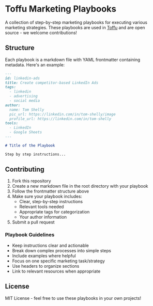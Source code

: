 # Toffu Marketing Playbooks

A collection of step-by-step marketing playbooks for executing various marketing strategies. These playbooks are used in [Toffu](https://toffu.ai) and are open source - we welcome contributions!

## Structure

Each playbook is a markdown file with YAML frontmatter containing metadata. Here's an example:

```markdown
---
id: linkedin-ads
title: Create competitor-based LinkedIn Ads
tags:
  - linkedin
  - advertising
  - social media
author:
  name: Tom Shelly
  pic_url: https://linkedin.com/in/tom-shelly/image
  profile_url: https://linkedin.com/in/tom-shelly
tools:
  - LinkedIn
  - Google Sheets
---

# Title of the Playbook

Step by step instructions...
```

## Contributing

1. Fork this repository
2. Create a new markdown file in the root directory with your playbook
3. Follow the frontmatter structure above
4. Make sure your playbook includes:
   - Clear, step-by-step instructions
   - Relevant tools needed
   - Appropriate tags for categorization
   - Your author information
5. Submit a pull request

### Playbook Guidelines

- Keep instructions clear and actionable
- Break down complex processes into simple steps
- Include examples where helpful
- Focus on one specific marketing task/strategy
- Use headers to organize sections
- Link to relevant resources when appropriate

## License

MIT License - feel free to use these playbooks in your own projects! 